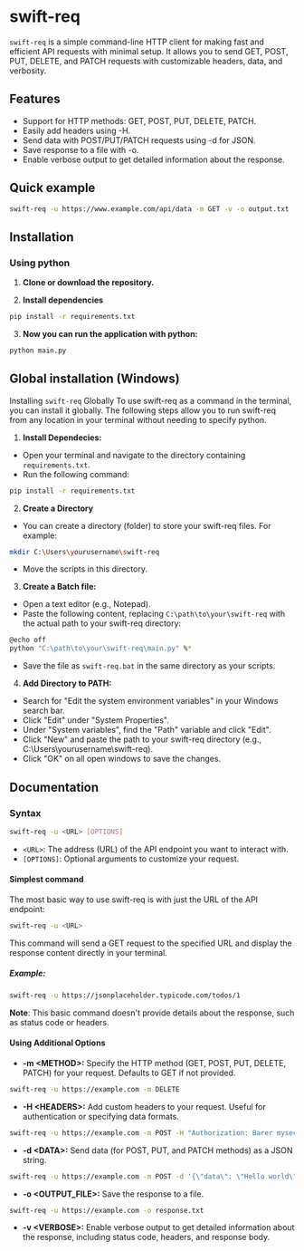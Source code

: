# swift-req

`swift-req` is a simple command-line HTTP client for making fast and efficient API requests with minimal setup. It allows you to send GET, POST, PUT, DELETE, and PATCH requests with customizable headers, data, and verbosity.

## Features
- Support for HTTP methods: GET, POST, PUT, DELETE, PATCH.
- Easily add headers using -H.
- Send data with POST/PUT/PATCH requests using -d for JSON.
- Save response to a file with -o.
- Enable verbose output to get detailed information about the response.

## Quick example
```bash
swift-req -u https://www.example.com/api/data -m GET -v -o output.txt
```

## Installation

### Using python

1) **Clone or download the repository.**

2) **Install dependencies**
```bash
pip install -r requirements.txt
```

3) **Now you can run the application with python:**
```bash
python main.py
```

## Global installation (Windows)

Installing `swift-req` Globally
To use swift-req as a command in the terminal, you can install it globally. The following steps allow you to run swift-req from any location in your terminal without needing to specify python.

1) **Install Dependecies:**
- Open your terminal and navigate to the directory containing `requirements.txt`.
- Run the following command:
```bash
pip install -r requirements.txt
```

2) **Create a Directory**
- You can create a directory (folder) to store your swift-req files. For example:
```bash
mkdir C:\Users\yourusername\swift-req
```

- Move the scripts in this directory.

3) **Create a Batch file:**

- Open a text editor (e.g., Notepad).
- Paste the following content, replacing `C:\path\to\your\swift-req` with the actual path to your swift-req directory:

```bash
@echo off
python "C:\path\to\your\swift-req\main.py" %*
```

- Save the file as `swift-req.bat` in the same directory as your scripts.

4) **Add Directory to PATH:**
- Search for "Edit the system environment variables" in your Windows search bar.
- Click "Edit" under "System Properties".
- Under "System variables", find the "Path" variable and click "Edit".
- Click "New" and paste the path to your swift-req directory (e.g., C:\Users\yourusername\swift-req).
- Click "OK" on all open windows to save the changes.

## Documentation

### Syntax
```bash
swift-req -u <URL> [OPTIONS]
```

- `<URL>`: The address (URL) of the API endpoint you want to interact with.
- `[OPTIONS]`: Optional arguments to customize your request.

#### Simplest command
The most basic way to use swift-req is with just the URL of the API endpoint:
```bash
swift-req -u <URL>
```
This command will send a GET request to the specified URL and display the response content directly in your terminal.

##### Example:
```bash
swift-req -u https://jsonplaceholder.typicode.com/todos/1
```
**Note**: This basic command doesn't provide details about the response, such as status code or headers.

#### Using Additional Options

- **-m \<METHOD>:** Specify the HTTP method (GET, POST, PUT, DELETE, PATCH) for your request. Defaults to GET if not provided.

```bash
swift-req -u https://example.com -m DELETE
```

- **-H \<HEADERS>:** Add custom headers to your request. Useful for authentication or specifying data formats.

```bash
swift-req -u https://example.com -m POST -H "Authorization: Barer mysecrettoken" -H "Content-Type: application/json"
```

- **-d \<DATA>:** Send data (for POST, PUT, and PATCH methods) as a JSON string.

```bash
swift-req -u https://example.com -m POST -d '{\"data\": \"Hello world\"'
```

- **-o \<OUTPUT_FILE>:** Save the response to a file.

```bash
swift-req -u https://example.com -o response.txt
```

- **-v \<VERBOSE>:** Enable verbose output to get detailed information about the response, including status code, headers, and response body.

